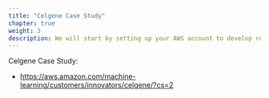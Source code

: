 ```yaml
---
title: "Celgene Case Study"
chapter: true
weight: 3
description: We will start by setting up your AWS account to develop robot applications with AWS RoboMaker. 
---
```


Celgene Case Study:
- https://aws.amazon.com/machine-learning/customers/innovators/celgene/?cs=2 